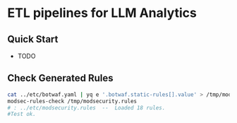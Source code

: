 # ETL pipelines for LLM Analytics

## Quick Start

- TODO

## Check Generated Rules

```bash
cat ../etc/botwaf.yaml | yq e '.botwaf.static-rules[].value' > /tmp/modsecurity.rules
modsec-rules-check /tmp/modsecurity.rules
# : ../etc/modsecurity.rules  --  Loaded 18 rules.
#Test ok.
```
